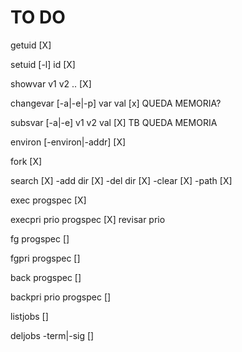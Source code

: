 # TO DO

getuid [X]

setuid [-l] id [X]

showvar v1 v2 .. [X]

changevar [-a|-e|-p] var val [x] QUEDA MEMORIA?

subsvar [-a|-e] v1 v2 val [X] TB QUEDA MEMORIA

environ [-environ|-addr] [X]

fork [X]

search [X]
       -add dir [X]
       -del dir [X]
       -clear [X]
       -path [X]

exec progspec [X]

execpri prio progspec [X] revisar prio

fg progspec []

fgpri progspec []

back progspec []

backpri prio progspec []

listjobs []

deljobs -term|-sig []